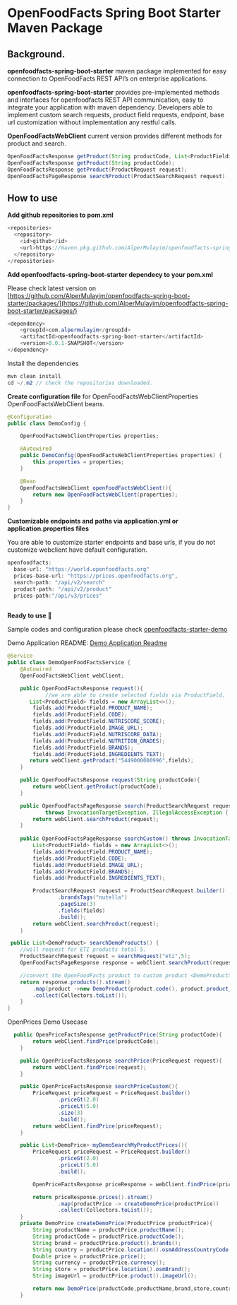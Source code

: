 # OpenFoodFacts Spring Boot Starter Maven Package
## Background.

 **openfoodfacts-spring-boot-starter**  maven package implemented for easy connection to OpenFoodFacts  REST API’s on enterprise applications.  

 **openfoodfacts-spring-boot-starter**   provides pre-implemented methods and interfaces for openfoodfacts  REST API communication, easy to integrate your application with maven dependency.  Developers able to implement custom search requests, product field requests, endpoint, base url  customization without  implementation any restful calls. 

 **OpenFoodFactsWebClient**  current version provides different methods for product and search. 

```java
OpenFoodFactsResponse getProduct(String productCode, List<ProductField> fields);
OpenFoodFactsResponse getProduct(String productCode);
OpenFoodFactsResponse getProduct(ProductRequest request);
OpenFoodFactsPageResponse searchProduct(ProductSearchRequest request) ;
```

## How to use

**Add github repositories to pom.xml** 

```java
<repositories>
  <repository>
    <id>github</id>
    <url>https://maven.pkg.github.com/AlperMulayim/openfoodfacts-spring-boot-starter</url>
  </repository>
</repositories>
```

**Add openfoodfacts-spring-boot-starter dependecy to your  pom.xml** 

 Please check latest version on [https://github.com/AlperMulayim/openfoodfacts-spring-boot-starter/packages/](https://github.com/AlperMulayim/openfoodfacts-spring-boot-starter/packages/)

```java
<dependency>
    <groupId>com.alpermulayim</groupId>
    <artifactId>openfoodfacts-spring-boot-starter</artifactId>
    <version>0.0.1-SNAPSHOT</version>
</dependency>
```

Install the dependencies  

```java
mvn clean install 
cd ~/.m2 // check the repositories downloaded. 
```
**Create configuration file** for OpenFoodFactsWebClientProperties OpenFoodFactsWebClient beans.

```java
@Configuration
public class DemoConfig {

    OpenFoodFactsWebClientProperties properties;

    @Autowired
    public DemoConfig(OpenFoodFactsWebClientProperties properties) {
        this.properties = properties;
    }

    @Bean
    OpenFoodFactsWebClient openFoodFactsWebClient(){
        return new OpenFoodFactsWebClient(properties);
    }
}
```
**Customizable endpoints and paths via application.yml or application.properties files** 

You are able to customize starter endpoints and base urls, if you do not customize webclient have default configuration. 

```java
openfoodfacts:
  base-url: "https://world.openfoodfacts.org"
  prices-base-url: "https://prices.openfoodfacts.org",
  search-path: "/api/v2/search"
  product-path: "/api/v2/product"
  prices-path:"/api/v3/prices"
  
```
 **Ready to use 🎉**

Sample codes and configuration please check [openfoodfacts-starter-demo](https://github.com/AlperMulayim/openfoodfacts-spring-boot-starter/tree/main/openfoodfacts-starter-demo)

Demo Application README: [Demo Application Readme](https://github.com/AlperMulayim/openfoodfacts-spring-boot-starter/blob/main/DemoApp-README.md)
```java
@Service
public class DemoOpenFoodFactsService {
    @Autowired
    OpenFoodFactsWebClient webClient;

    public OpenFoodFactsResponse request(){
			//we are able to create selected fields via ProductField. 
       List<ProductField> fields = new ArrayList<>();
        fields.add(ProductField.PRODUCT_NAME);
        fields.add(ProductField.CODE);
        fields.add(ProductField.NUTRISCORE_SCORE);
        fields.add(ProductField.IMAGE_URL);
        fields.add(ProductField.NUTRISCORE_DATA);
        fields.add(ProductField.NUTRITION_GRADES);
        fields.add(ProductField.BRANDS);
        fields.add(ProductField.INGREDIENTS_TEXT);
       return webClient.getProduct("5449000000996",fields);
    }

    public OpenFoodFactsResponse request(String productCode){
        return webClient.getProduct(productCode);
    }

    public OpenFoodFactsPageResponse search(ProductSearchRequest request)
            throws InvocationTargetException, IllegalAccessException {
        return webClient.searchProduct(request);
    }
    
    public OpenFoodFactsPageResponse searchCustom() throws InvocationTargetException, IllegalAccessException {
        List<ProductField> fields = new ArrayList<>();
        fields.add(ProductField.PRODUCT_NAME);
        fields.add(ProductField.CODE);
        fields.add(ProductField.IMAGE_URL);
        fields.add(ProductField.BRANDS);
        fields.add(ProductField.INGREDIENTS_TEXT);

        ProductSearchRequest request = ProductSearchRequest.builder()
                .brandsTags("nutella")
                .pageSize(3)
                .fields(fields)
                .build();
        return webClient.searchProduct(request);
    }

 public List<DemoProduct> searchDemoProducts() {
	//will request for ETI products total 5. 
	ProductSearchRequest request = searchRequest("eti",5);
	OpenFoodFactsPageResponse response = webClient.searchProduct(request);

	//convert the OpenFoodFacts product to custom product <DemoProduct> 
	return response.products().stream()
		.map(product ->new DemoProduct(product.code(), product.product_name(),product.imageUrl()))
		.collect(Collectors.toList());
    }
}
```
OpenPrices Demo Usecase
```java
  public OpenPriceFactsResponse getProductPrice(String productCode){
        return webClient.findPrice(productCode);
    }

    public OpenPriceFactsResponse searchPrice(PriceRequest request){
        return webClient.findPrice(request);
    }

    public OpenPriceFactsResponse searchPriceCustom(){
        PriceRequest priceRequest = PriceRequest.builder()
                .priceGt(2.0)
                .priceLt(5.0)
                .size(3)
                .build();
        return webClient.findPrice(priceRequest);
    }

    public List<DemoPrice> myDemoSearchMyProductPrices(){
        PriceRequest priceRequest = PriceRequest.builder()
                .priceGt(2.0)
                .priceLt(5.0)
                .build();

        OpenPriceFactsResponse priceResponse = webClient.findPrice(priceRequest);

        return priceResponse.prices().stream()
                .map(productPrice -> createDemoPrice(productPrice))
                .collect(Collectors.toList());
    }
    private DemoPrice createDemoPrice(ProductPrice productPrice){
        String productName = productPrice.productName();
        String productCode = productPrice.productCode();
        String brand = productPrice.product().brands();
        String country = productPrice.location().osmAddressCountryCode();
        Double price = productPrice.price();
        String currency = productPrice.currency();
        String store = productPrice.location().osmBrand();
        String imageUrl = productPrice.product().imageUrl();

        return new DemoPrice(productCode,productName,brand,store,country,currency,price,imageUrl);
    }
```

